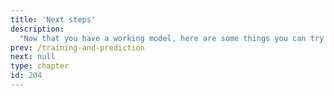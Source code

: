 ```yaml
---
title: 'Next steps'
description:
  "Now that you have a working model, here are some things you can try with AllenNLP!"
prev: /training-and-prediction
next: null
type: chapter
id: 204
---
```

